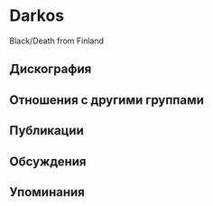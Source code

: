 # Darkos

Black/Death from Finland

## Дискография


## Отношения с другими группами


## Публикации


## Обсуждения


## Упоминания

